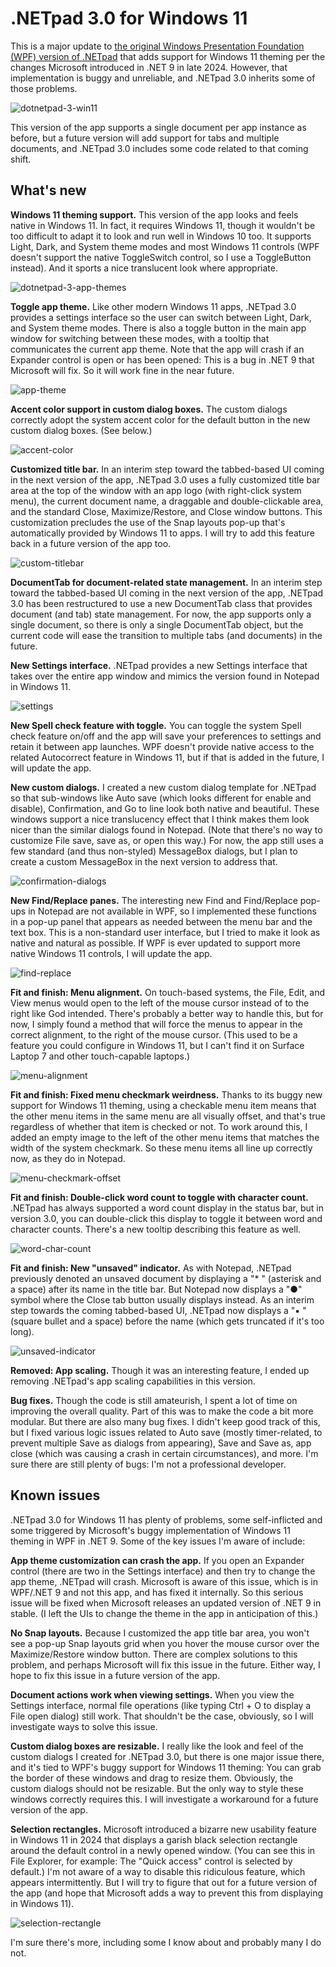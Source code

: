 # .NETpad 3.0 for Windows 11

This is a major update to [the original Windows Presentation Foundation (WPF) version of .NETpad](https://github.com/thurrott/NotepadWPF) that adds support for Windows 11 theming per the changes Microsoft introduced in .NET 9 in late 2024. However, that implementation is buggy and unreliable, and .NETpad 3.0 inherits some of those problems. 

![dotnetpad-3-win11](https://github.com/user-attachments/assets/57c8f258-9487-4970-8af6-91c64c2006a4)

This version of the app supports a single document per app instance as before, but a future version will add support for tabs and multiple documents, and .NETpad 3.0 includes some code related to that coming shift.

## What's new

**Windows 11 theming support.** This version of the app looks and feels native in Windows 11. In fact, it requires Windows 11, though it wouldn't be too difficult to adapt it to look and run well in Windows 10 too. It supports Light, Dark, and System theme modes and most Windows 11 controls (WPF doesn't support the native ToggleSwitch control, so I use a ToggleButton instead). And it sports a nice translucent look where appropriate.

![dotnetpad-3-app-themes](https://github.com/user-attachments/assets/25bda5cf-83dc-4e9b-9e5d-20b0451c6a11)

**Toggle app theme.** Like other modern Windows 11 apps, .NETpad 3.0 provides a settings interface so the user can switch between Light, Dark, and System theme modes. There is also a toggle button in the main app window for switching between these modes, with a tooltip that communicates the current app theme. Note that the app will crash if an Expander control is open or has been opened: This is a bug in .NET 9 that Microsoft will fix. So it will work fine in the near future.

![app-theme](https://github.com/user-attachments/assets/22b497d6-aed9-4676-b52b-2973c8615f4f)

**Accent color support in custom dialog boxes.** The custom dialogs correctly adopt the system accent color for the default button in the new custom dialog boxes. (See below.)

![accent-color](https://github.com/user-attachments/assets/32daebe1-4101-400a-b166-04344ff761f4)

**Customized title bar.** In an interim step toward the tabbed-based UI coming in the next version of the app, .NETpad 3.0 uses a fully customized title bar area at the top of the window with an app logo (with right-click system menu), the current document name, a draggable and double-clickable area, and the standard Close, Maximize/Restore, and Close window buttons. This customization precludes the use of the Snap layouts pop-up that's automatically provided by Windows 11 to apps. I will try to add this feature back in a future version of the app too.

![custom-titlebar](https://github.com/user-attachments/assets/df6fe221-fe17-4fe9-b9bb-edb8d46392b7)

**DocumentTab for document-related state management.** In an interim step toward the tabbed-based UI coming in the next version of the app, .NETpad 3.0 has been restructured to use a new DocumentTab class that provides document (and tab) state management. For now, the app supports only a single document, so there is only a single DocumentTab object, but the current code will ease the transition to multiple tabs (and documents) in the future. 

**New Settings interface.** .NETpad provides a new Settings interface that takes over the entire app window and mimics the version found in Notepad in Windows 11.

![settings](https://github.com/user-attachments/assets/0785eee9-fd06-4d2a-a9e3-487c4638ed1a)

**New Spell check feature with toggle.** You can toggle the system Spell check feature on/off and the app will save your preferences to settings and retain it between app launches. WPF doesn't provide native access to the related Autocorrect feature in Windows 11, but if that is added in the future, I will update the app.

**New custom dialogs.** I created a new custom dialog template for .NETpad so that sub-windows like Auto save (which looks different for enable and disable), Confirmation, and Go to line look both native and beautiful. These windows support a nice translucency effect that I think makes them look nicer than the similar dialogs found in Notepad. (Note that there's no way to customize File save, save as, or open this way.) For now, the app still uses a few standard (and thus non-styled) MessageBox dialogs, but I plan to create a custom MessageBox in the next version to address that.

![confirmation-dialogs](https://github.com/user-attachments/assets/93d39be1-3716-4c57-9bce-f162c2d0c062)

**New Find/Replace panes.** The interesting new Find and Find/Replace pop-ups in Notepad are not available in WPF, so I implemented these functions in a pop-up panel that appears as needed between the menu bar and the text box. This is a non-standard user interface, but I tried to make it look as native and natural as possible. If WPF is ever updated to support more native Windows 11 controls, I will update the app. 

![find-replace](https://github.com/user-attachments/assets/04f0640c-d8ac-4513-8679-0239c47452cc)

**Fit and finish: Menu alignment.** On touch-based systems, the File, Edit, and View menus would open to the left of the mouse cursor instead of to the right like God intended. There's probably a better way to handle this, but for now, I simply found a method that will force the menus to appear in the correct alignment, to the right of the mouse cursor. (This used to be a feature you could configure in Windows 11, but I can't find it on Surface Laptop 7 and other touch-capable laptops.)

![menu-alignment](https://github.com/user-attachments/assets/70942736-9078-4ede-a20b-c6b2c2f3cbd1)

**Fit and finish: Fixed menu checkmark weirdness.** Thanks to its buggy new support for Windows 11 theming, using a checkable menu item means that the other menu items in the same menu are all visually offset, and that's true regardless of whether that item is checked or not. To work around this, I added an empty image to the left of the other menu items that matches the width of the system checkmark. So these menu items all line up correctly now, as they do in Notepad. 

![menu-checkmark-offset](https://github.com/user-attachments/assets/99b0f8a5-9912-46f3-bd41-a349b8fbcc05)

**Fit and finish: Double-click word count to toggle with character count.** .NETpad has always supported a word count display in the status bar, but in version 3.0, you can double-click this display to toggle it between word and character counts. There's a new tooltip describing this feature as well.

![word-char-count](https://github.com/user-attachments/assets/1d796be7-5938-4655-ae5a-a3a6287086a1)

**Fit and finish: New "unsaved" indicator.** As with Notepad, .NETpad previously denoted an unsaved document by displaying a "* " (asterisk and a space) after its name in the title bar. But Notepad now displays a "●" symbol where the Close tab button usually displays instead. As an interim step towards the coming tabbed-based UI, .NETpad now displays a "▪ " (square bullet and a space) before the name (which gets truncated if it's too long).

![unsaved-indicator](https://github.com/user-attachments/assets/f09900c9-2f5b-45a5-99d0-7aecf5b633e4)

**Removed: App scaling.** Though it was an interesting feature, I ended up removing .NETpad's app scaling capabilities in this version.

**Bug fixes.** Though the code is still amateurish, I spent a lot of time on improving the overall quality. Part of this was to make the code a bit more modular. But there are also many bug fixes. I didn't keep good track of this, but I fixed various logic issues related to Auto save (mostly timer-related, to prevent multiple Save as dialogs from appearing), Save and Save as, app close (which was causing a crash in certain circumstances), and more. I'm sure there are still plenty of bugs: I'm not a professional developer.

## Known issues

.NETpad 3.0 for Windows 11 has plenty of problems, some self-inflicted and some triggered by Microsoft's buggy implementation of Windows 11 theming in WPF in .NET 9. Some of the key issues I'm aware of include:

**App theme customization can crash the app.** If you open an Expander control (there are two in the Settings interface) and then try to change the app theme, .NETpad will crash. Microsoft is aware of this issue, which is in WPF/.NET 9 and not this app, and has fixed it internally. So this serious issue will be fixed when Microsoft releases an updated version of .NET 9 in stable. (I left the UIs to change the theme in the app in anticipation of this.)

**No Snap layouts.** Because I customized the app title bar area, you won't see a pop-up Snap layouts grid when you hover the mouse cursor over the Maximize/Restore window button. There are complex solutions to this problem, and perhaps Microsoft will fix this issue in the future. Either way, I hope to fix this issue in a future version of the app.

**Document actions work when viewing settings.** When you view the Settings interface, normal file operations (like typing Ctrl + O to display a File open dialog) still work. That shouldn't be the case, obviously, so I will investigate ways to solve this issue.

**Custom dialog boxes are resizable.** I really like the look and feel of the custom dialogs I created for .NETpad 3.0, but there is one major issue there, and it's tied to WPF's buggy support for Windows 11 theming: You can grab the border of these windows and drag to resize them. Obviously, the custom dialogs should not be resizable. But the only way to style these windows correctly requires this. I will investigate a workaround for a future version of the app. 

**Selection rectangles.** Microsoft introduced a bizarre new usability feature in Windows 11 in 2024 that displays a garish black selection rectangle around the default control in a newly opened window. (You can see this in File Explorer, for example: The "Quick access" control is selected by default.) I'm not aware of a way to disable this ridiculous feature, which appears intermittently. But I will try to figure that out for a future version of the app (and hope that Microsoft adds a way to prevent this from displaying in Windows 11).

![selection-rectangle](https://github.com/user-attachments/assets/ebbca0df-0d4c-4713-90d5-4c26e39110e7)

I'm sure there's more, including some I know about and probably many I do not. 
